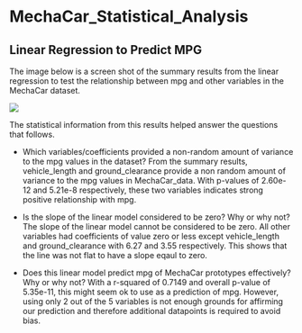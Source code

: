 # MechaCar_Statistical_Analysis
## Linear Regression to Predict MPG
The image below is a screen shot of the summary results from the linear regression to test the relationship between mpg and other variables in the MechaCar dataset.

![](https://github.com/emmanuelbrim/MechaCar_Statistical_Analysis/blob/main/Resources/MechaCar.PNG)

The statistical information from this results helped answer the questions that follows.

- Which variables/coefficients provided a non-random amount of variance to the mpg values in the dataset?
From the summary results, vehicle_length and ground_clearance provide a non random amount of variance to the mpg values in MechaCar_data.
With p-values of 2.60e-12 and 5.21e-8 respectively, these two variables indicates strong positive relationship with mpg.

- Is the slope of the linear model considered to be zero? Why or why not?
The slope of the linear model cannot be considered to be zero.
All other variables had coefficients of value zero or less except vehicle_length and ground_clearance with 6.27 and 3.55 respectively. 
This shows that the line was not flat to have a slope eqaul to zero. 

- Does this linear model predict mpg of MechaCar prototypes effectively? Why or why not?
With a r-squared of 0.7149 and overall p-value of 5.35e-11, this might seem ok to use as a prediction of mpg. 
However, using only 2 out of the 5 variables is not enough grounds for affirming our prediction and therefore additional datapoints is required to avoid bias.  
